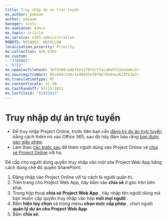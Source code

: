 ```yaml
---
title: Truy nhập dự án trực tuyến
ms.author: pebaum
author: pebaum
manager: scotv
ms.audience: Admin
ms.topic: article
ms.service: o365-administration
ROBOTS: NOINDEX, NOFOLLOW
localization_priority: Priority
ms.collection: Adm_O365
ms.custom:
- "2700001"
- "5723"
ms.openlocfilehash: 36f9480cb4bf6e52f0f4cffaca6e5f328ed46cb7
ms.sourcegitcommit: 8bc60ec34bc1e40685e3976576e04a2623f63a7c
ms.translationtype: MT
ms.contentlocale: vi-VN
ms.lasthandoff: 04/15/2021
ms.locfileid: "51823413"
---
```

# <a name="access-project-online"></a>Truy nhập dự án trực tuyến

- Để truy nhập Project Online, trước tiên bạn cần [đăng ký dự án trực tuyến](https://docs.microsoft.com/ProjectOnline/get-started-with-project-online) bằng cách thêm nó vào Office 365, sau đó hãy đảm bảo rằng [bạn được gán giấy phép](https://docs.microsoft.com/ProjectOnline/step-1-sign-up-for-project-online#next-make-sure-you-can-get-in).
- Làm theo [các bước sau](https://docs.microsoft.com/ProjectOnline/step-2-add-people-to-project-online) để thêm người dùng vào Project Online và [chia sẻ Project Online](https://docs.microsoft.com/ProjectOnline/step-2-add-people-to-project-online#4-finally-share-project-online-with-the-people-you-added) với họ.

Để cấp cho người dùng quyền truy nhập vào một site Project Web App bằng cách dùng chế độ quyền SharePoint:

1. Đăng nhập vào Project Online với tư cách là người quản trị.
2. Trên trang chủ Project Web App, hãy bấm vào **chia sẻ** ở góc trên bên phải.
3. Trong hộp thoại **chia sẻ Project Web App** , hãy nhập tên người dùng mà bạn muốn cấp quyền truy nhập vào hộp **mời mọi người** .
4. Bấm **hiện tùy chọn** và trong menu **chọn mức cấp phép** , chọn người **quản lý dự án cho Project Web App**.
5. Bấm **chia sẻ**.
